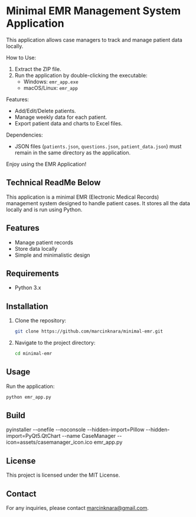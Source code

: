 # Minimal EMR Management System Application

This application allows case managers to track and manage patient data locally.

How to Use:
1. Extract the ZIP file.
2. Run the application by double-clicking the executable:
   - Windows: `emr_app.exe`
   - macOS/Linux: `emr_app`

Features:
- Add/Edit/Delete patients.
- Manage weekly data for each patient.
- Export patient data and charts to Excel files.

Dependencies:
- JSON files (`patients.json`, `questions.json`, `patient_data.json`) must remain in the same directory as the application.

Enjoy using the EMR Application!

## Technical ReadMe Below

This application is a minimal EMR (Electronic Medical Records) management system designed to handle patient cases. It stores all the data locally and is run using Python.

## Features

- Manage patient records
- Store data locally
- Simple and minimalistic design

## Requirements

- Python 3.x

## Installation

1. Clone the repository:
    ```bash
    git clone https://github.com/marcinknara/minimal-emr.git
    ```
2. Navigate to the project directory:
    ```bash
    cd minimal-emr
    ```

## Usage

Run the application:
```bash
python emr_app.py
```

## Build
pyinstaller --onefile --noconsole --hidden-import=Pillow --hidden-import=PyQt5.QtChart --name CaseManager --icon=assets/casemanager_icon.ico emr_app.py

## License

This project is licensed under the MIT License.

## Contact

For any inquiries, please contact marcinknara@gmail.com.
